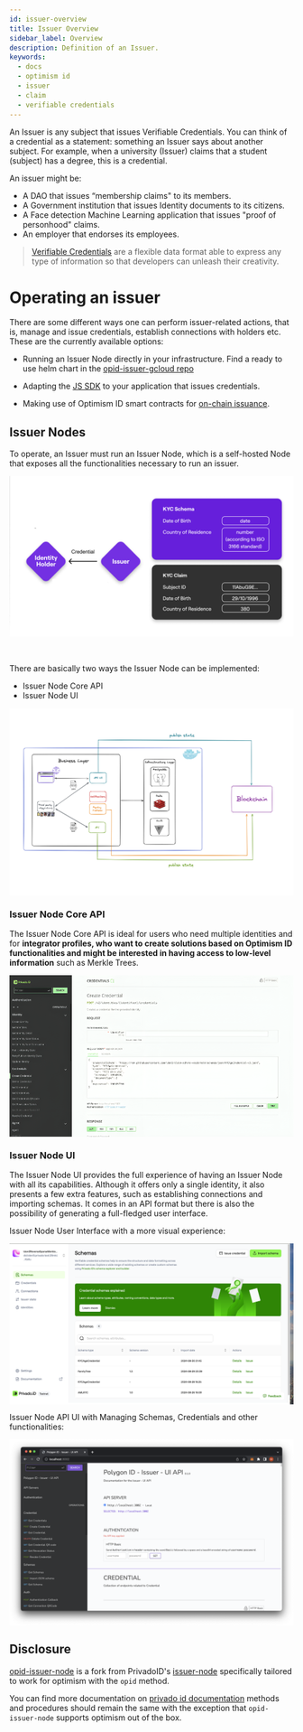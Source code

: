 ```yaml
---
id: issuer-overview
title: Issuer Overview
sidebar_label: Overview
description: Definition of an Issuer.
keywords:
  - docs
  - optimism id
  - issuer
  - claim
  - verifiable credentials
---
```


An Issuer is any subject that issues Verifiable Credentials. You can think of a credential as a statement: something an Issuer says about another subject. For example, when a university (Issuer) claims that a student (subject) has a degree, this is a credential.

An issuer might be:

- A DAO that issues “membership claims" to its members.
- A Government institution that issues Identity documents to its citizens.
- A Face detection Machine Learning application that issues "proof of personhood" claims.
- An employer that endorses its employees.


> [<ins>Verifiable Credentials</ins>](https://www.w3.org/TR/vc-data-model/) are a flexible data format able to express any type of information so that developers can unleash their creativity.

# Operating an issuer

There are some different ways one can perform issuer-related actions, that is, manage and issue credentials, establish connections with holders etc. These are the currently available options:

- Running an Issuer Node directly in your infrastructure. Find a ready to use helm chart in the [opid-issuer-gcloud repo](https://github.com/wakeuplabs-io/opid-issuer-gcloud)

- Adapting the [JS SDK](/docs/js-sdk/js-sdk-overview.md) to your application that issues credentials.

- Making use of Optimism ID smart contracts for [on-chain issuance](https://github.com/wakeuplabs-io/opid-contracts-examples/blob/f60e8b8adf1f868722c4a7aa49b33a1df14117b6/contracts/examples/IdentityExample.sol).

## Issuer Nodes

To operate, an Issuer must run an Issuer Node, which is a self-hosted Node that exposes all the functionalities necessary to run an issuer.

<div align="center">
<img src="../../assets/issuer-intro.png" align="center" />
</div>
<br></br>

There are basically two ways the Issuer Node can be implemented:

- Issuer Node Core API
- Issuer Node UI

<div align="center">
<img src="../../assets/whole-infra.png" align="center" />
</div>

### Issuer Node Core API

The Issuer Node Core API is ideal for users who need multiple identities and for **integrator profiles, who want to create solutions based on Optimism ID functionalities and might be interested in having access to low-level information** such as Merkle Trees.

<div align="center">
<img src="../../assets/3001.png" align="center" />
</div>

### Issuer Node UI

The Issuer Node UI provides the full experience of having an Issuer Node with all its capabilities. Although it offers only a single identity, it also presents a few extra features, such as establishing connections and importing schemas. It comes in an API format but there is also the possibility of generating a full-fledged user interface.

Issuer Node User Interface with a more visual experience:

<div align="center">
<img src="../../assets/8088.png" align="center" />
</div>

Issuer Node API UI with Managing Schemas, Credentials and other functionalities:

<div align="center">
<img src="../../assets/3002.png" align="center" />
</div>

## Disclosure

[opid-issuer-node](https://github.com/wakeuplabs-io/opid-issuer-node) is a fork from PrivadoID's [issuer-node](https://github.com/0xPolygonID/issuer-node) specifically tailored to work for optimism with the `opid` method.

You can find more documentation on [privado id documentation](https://github.com/0xPolygonID/docs/tree/4659c93cd9835e444ffc55a577bd6ab0db1e4811/docs/issuer-node) methods and procedures should remain the same with the exception that `opid-issuer-node` supports optimism out of the box.



